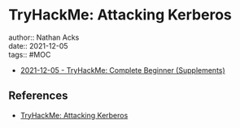 # TryHackMe: Attacking Kerberos

author:: Nathan Acks  
date:: 2021-12-05  
tags:: #MOC

* [2021-12-05 - TryHackMe: Complete Beginner (Supplements)](../log/2021-12-05-tryhackme-complete-beginner-supplements.md)

## References

* [TryHackMe: Attacking Kerberos](https://tryhackme.com/room/attackingkerberos)
